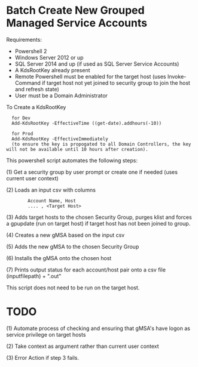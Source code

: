 # Batch Create New Grouped Managed Service Accounts

Requirements:
- Powershell 2
- Windows Server 2012 or up
- SQL Server 2014 and up (if used as SQL Server Service Accounts)
- A KdsRootKey already present
- Remote Powershell must be enabled for the target host (uses Invoke-Command if target host not yet joined to security group to
  join the host and refresh state)
- User must be a Domain Administrator

To Create a KdsRootKey 

      for Dev
      Add-KdsRootKey -EffectiveTime ((get-date).addhours(-10))
      
      for Prod
      Add-KdsRootKey -EffectiveImmediately
      (to ensure the key is propogated to all Domain Controllers, the key will not be available until 10 hours after creation).

This powershell script automates the following steps:

(1) Get a security group by user prompt or create one if needed (uses current user context)

(2) Loads an input csv with columns 

            Account Name, Host
            .... , <Target Host>
 
 (3) Adds target hosts to the chosen Security Group, purges klist and forces a gpupdate (run on target host) if target host has not been joined to group.
 
 (4) Creates a new gMSA based on the input csv
 
 (5) Adds the new gMSA to the chosen Security Group
 
 (6) Installs the gMSA onto the chosen host
 
 (7) Prints output status for each account/host pair onto a csv file (inputfilepath) + ".out"
 
 This script does not need to be run on the target host.
 
 # TODO
 (1) Automate process of checking and ensuring that gMSA's have logon as service privilege on target hosts

 (2) Take context as argument rather than current user context
 
 (3) Error Action if step 3 fails.
 
